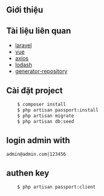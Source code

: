 ## Giới thiệu
## Tài liệu liên quan
- [laravel](https://laravel.com/docs/5.4)
- [vue](https://vuejs.org/)
- [axios](https://github.com/mzabriskie/axios)
- [lodash](https://lodash.com/)
- [generator-repository](https://packagist.org/packages/kingdarkness/k-repository)
## Cài đặt project
```bash
    $ composer install
    $ php artisan passport:install
    $ php artisan migrate
    $ php artisan db:seed
```
## login admin with
`admin@admin.com|123456`

## authen key
```bash
    $ php artisan passport:client
```